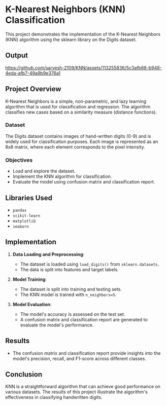 # K-Nearest Neighbors (KNN) Classification

This project demonstrates the implementation of the K-Nearest Neighbors (KNN) algorithm using the sklearn library on the Digits dataset.

## Output


https://github.com/sarvesh-2109/KNN/assets/113255836/5c3afb68-b948-4eda-afb7-49a9b9e376a1



## Project Overview

K-Nearest Neighbors is a simple, non-parametric, and lazy learning algorithm that is used for classification and regression. The algorithm classifies new cases based on a similarity measure (distance functions).

### Dataset

The Digits dataset contains images of hand-written digits (0-9) and is widely used for classification purposes. Each image is represented as an 8x8 matrix, where each element corresponds to the pixel intensity.

### Objectives

- Load and explore the dataset.
- Implement the KNN algorithm for classification.
- Evaluate the model using confusion matrix and classification report.

## Libraries Used

- `pandas`
- `scikit-learn`
- `matplotlib`
- `seaborn`

## Implementation

1. **Data Loading and Preprocessing**:
   - The dataset is loaded using `load_digits()` from `sklearn.datasets`.
   - The data is split into features and target labels.

2. **Model Training**:
   - The dataset is split into training and testing sets.
   - The KNN model is trained with `n_neighbors=5`.

3. **Model Evaluation**:
   - The model's accuracy is assessed on the test set.
   - A confusion matrix and classification report are generated to evaluate the model's performance.

## Results

- The confusion matrix and classification report provide insights into the model's precision, recall, and F1-score across different classes.


## Conclusion

KNN is a straightforward algorithm that can achieve good performance on various datasets. The results of this project illustrate the algorithm's effectiveness in classifying handwritten digits.
